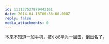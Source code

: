 ```yaml
---
id: 111137527879442161
date: 2014-04-18T06:36:00.000Z
reply: false
media_attachments: 0
---
```


本来不知道一加手机，被小米华为一狙击，倒出名了。 ​​​​

